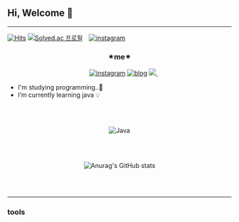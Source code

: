 
## Hi, Welcome 🖤
---

[![Hits](https://hits.seeyoufarm.com/api/count/incr/badge.svg?url=https%3A%2F%2Fgithub.com%2Fkimyewon97&count_bg=%23CD0798&title_bg=%23000000&icon=&icon_color=%23E7E7E7&title=hits&edge_flat=false)](https://hits.seeyoufarm.com)      [![Solved.ac
프로필](http://mazassumnida.wtf/api/mini/generate_badge?boj={kimyewon97})](https://solved.ac/{kimyewon97})　[![instagram](https://img.shields.io/badge/Instagram-414141?style=for-the-badge&logo=instagram&logoColor=white)](https://www.instagram.com/_kyvv._/)

<div align="center"> 

### ✴me✴

　[![instagram](https://img.shields.io/badge/Instagram-AC6199?style=for-the-badge&logo=instagram&logoColor=white)](https://www.instagram.com/_kyvv._/)    [![blog](https://img.shields.io/badge/blog-999999?style=for-the-badge&logo=bloglovin&logoColor=white)](https://blog.naver.com/jkvswy57)    <a href="mailto:kimyw9707@gmail.com">
   <img src="https://img.shields.io/badge/gmail-AECBFA?style=for-the-badge&logo=google&logoColor=white&link=leegm1798@naver.com"/>
</a>
　
　</div>


- I'm studying programming..💪
- I’m currently learning java 💡
<br>
<br>

<div align="center"> 
  
  ![Java](https://img.shields.io/badge/Java-E8E8E8.svg?&style=for-the-badge&logo=Java&logoColor=white)

</div> 

<br>  
<br>

<div align="center"> 
  
![Anurag's GitHub stats](https://github-readme-stats.vercel.app/api?username=kimyewon97&show_icons=true&theme=radical)

</div> 

<br>
<br>

---
### tools


